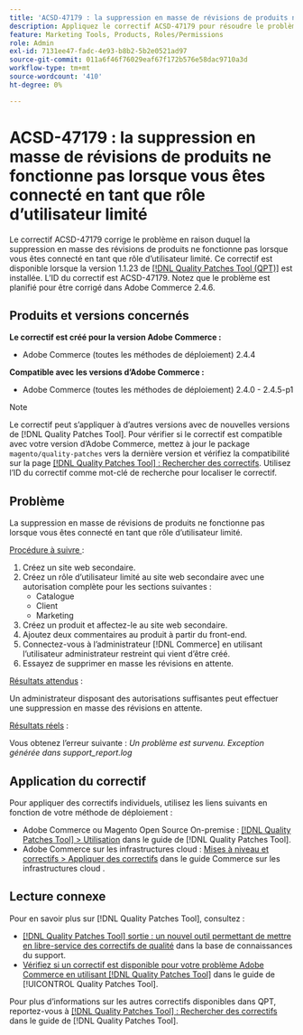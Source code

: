 ```yaml
---
title: 'ACSD-47179 : la suppression en masse de révisions de produits ne fonctionne pas lorsque vous êtes connecté en tant que rôle d’utilisateur limité'
description: Appliquez le correctif ACSD-47179 pour résoudre le problème d’Adobe Commerce en raison duquel la suppression en masse des révisions de produits ne fonctionne pas lorsque vous êtes connecté en tant que rôle d’utilisateur limité.
feature: Marketing Tools, Products, Roles/Permissions
role: Admin
exl-id: 7131ee47-fadc-4e93-b8b2-5b2e0521ad97
source-git-commit: 011a6f46f76029eaf67f172b576e58dac9710a3d
workflow-type: tm+mt
source-wordcount: '410'
ht-degree: 0%

---
```


# ACSD-47179 : la suppression en masse de révisions de produits ne fonctionne pas lorsque vous êtes connecté en tant que rôle d’utilisateur limité

Le correctif ACSD-47179 corrige le problème en raison duquel la suppression en masse des révisions de produits ne fonctionne pas lorsque vous êtes connecté en tant que rôle d’utilisateur limité. Ce correctif est disponible lorsque la version 1.1.23 de [[!DNL Quality Patches Tool (QPT)]](https://experienceleague.adobe.com/en/docs/commerce-operations/tools/quality-patches-tool/quality-patches-tool-to-self-serve-quality-patches) est installée. L’ID du correctif est ACSD-47179. Notez que le problème est planifié pour être corrigé dans Adobe Commerce 2.4.6.

## Produits et versions concernés

**Le correctif est créé pour la version Adobe Commerce :**

* Adobe Commerce (toutes les méthodes de déploiement) 2.4.4

**Compatible avec les versions d’Adobe Commerce :**

* Adobe Commerce (toutes les méthodes de déploiement) 2.4.0 - 2.4.5-p1

>[!NOTE]
>
>Le correctif peut s’appliquer à d’autres versions avec de nouvelles versions de [!DNL Quality Patches Tool]. Pour vérifier si le correctif est compatible avec votre version d’Adobe Commerce, mettez à jour le package `magento/quality-patches` vers la dernière version et vérifiez la compatibilité sur la page [[!DNL Quality Patches Tool] : Rechercher des correctifs](https://experienceleague.adobe.com/tools/commerce-quality-patches/index.html). Utilisez l’ID du correctif comme mot-clé de recherche pour localiser le correctif.

## Problème

La suppression en masse de révisions de produits ne fonctionne pas lorsque vous êtes connecté en tant que rôle d’utilisateur limité.

<u>Procédure à suivre </u> :

1. Créez un site web secondaire.
1. Créez un rôle d’utilisateur limité au site web secondaire avec une autorisation complète pour les sections suivantes :
   * Catalogue
   * Client
   * Marketing
1. Créez un produit et affectez-le au site web secondaire.
1. Ajoutez deux commentaires au produit à partir du front-end.
1. Connectez-vous à l’administrateur [!DNL Commerce] en utilisant l’utilisateur administrateur restreint qui vient d’être créé.
1. Essayez de supprimer en masse les révisions en attente.

<u>Résultats attendus</u> :

Un administrateur disposant des autorisations suffisantes peut effectuer une suppression en masse des révisions en attente.

<u>Résultats réels</u> :

Vous obtenez l’erreur suivante : _Un problème est survenu. Exception générée dans support_report.log_

## Application du correctif

Pour appliquer des correctifs individuels, utilisez les liens suivants en fonction de votre méthode de déploiement :

* Adobe Commerce ou Magento Open Source On-premise : [[!DNL Quality Patches Tool] > Utilisation](/help/tools/quality-patches-tool/usage.md) dans le guide de [!DNL Quality Patches Tool].
* Adobe Commerce sur les infrastructures cloud : [Mises à niveau et correctifs > Appliquer des correctifs](https://experienceleague.adobe.com/docs/commerce-cloud-service/user-guide/develop/upgrade/apply-patches.html) dans le guide Commerce sur les infrastructures cloud .

## Lecture connexe

Pour en savoir plus sur [!DNL Quality Patches Tool], consultez :

* [[!DNL Quality Patches Tool] sortie : un nouvel outil permettant de mettre en libre-service des correctifs de qualité](https://experienceleague.adobe.com/en/docs/commerce-operations/tools/quality-patches-tool/quality-patches-tool-to-self-serve-quality-patches) dans la base de connaissances du support.
* [Vérifiez si un correctif est disponible pour votre problème Adobe Commerce en utilisant [!DNL Quality Patches Tool]](/help/tools/quality-patches-tool/patches-available-in-qpt/check-patch-for-magento-issue-with-magento-quality-patches.md) dans le guide de [!UICONTROL Quality Patches Tool].


Pour plus d’informations sur les autres correctifs disponibles dans QPT, reportez-vous à [[!DNL Quality Patches Tool] : Rechercher des correctifs](https://experienceleague.adobe.com/tools/commerce-quality-patches/index.html) dans le guide de [!DNL Quality Patches Tool].
